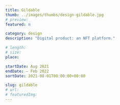 ```yaml
---
title: Gildable
thumb: ../images/thumbs/design-gildable.jpg
# preview:
featured: n

category: design
description: "Digital product: an NFT platform."

# length:
# size:
place:

startDate: Aug 2021
endDate: – Feb 2022
sortDate: 2021-08-01T00:00:00+00:00

slug: gildable
# url:
# featuredImg:
---
```

